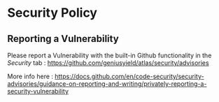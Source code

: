 # Security Policy

## Reporting a Vulnerability

Please report a Vulnerability with the built-in Github functionality in the *Security* tab : https://github.com/geniusyield/atlas/security/advisories

More info here : https://docs.github.com/en/code-security/security-advisories/guidance-on-reporting-and-writing/privately-reporting-a-security-vulnerability
